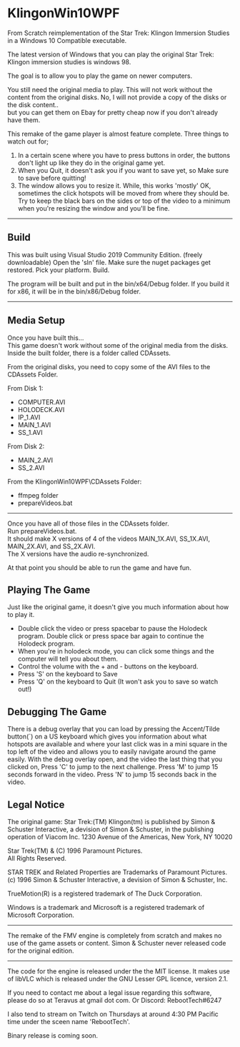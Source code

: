 # KlingonWin10WPF
 From Scratch reimplementation of the Star Trek: Klingon Immersion Studies in a Windows 10 Compatible executable.  
 
 The latest version of Windows that you can play the original Star Trek: Klingon immersion studies is windows 98.
 
 The goal is to allow you to play the game on newer computers.
 
 You still need the original media to play.  This will not work without the content from the original disks.   No, I will not provide a copy of the disks or the disk content..  
 but you can get them on Ebay for pretty cheap now if you don't already have them.
 
 This remake of the game player is almost feature complete.  Three things to watch out for;
 1. In a certain scene where you have to press buttons in order, the buttons don't light up like they do in the original game yet.
 2. When you Quit, it doesn't ask you if you want to save yet, so Make sure to save before quitting!
 3. The window allows you to resize it.  While, this works 'mostly' OK, sometimes the click hotspots will be moved from where they should be.  Try to keep the black bars on the sides or top of the video to a minimum when you're resizing the window and you'll be fine.

---
 
## Build
This was built using Visual Studio 2019 Community Edition.  (freely downloadable)
Open the 'sln' file.   Make sure the nuget packages get restored.  Pick your platform.  Build.

The program will be built and put in the bin/x64/Debug folder.  If you build it for x86, it will be in the bin/x86/Debug folder.

---

## Media Setup
Once you have built this...  
This game doesn't work without some of the original media from the disks.
Inside the built folder, there is a folder called CDAssets.

From the original disks, you need to copy some of the AVI files to the CDAssets Folder.

From Disk 1:
- COMPUTER.AVI
- HOLODECK.AVI
- IP_1.AVI 
- MAIN_1.AVI
- SS_1.AVI 

From Disk 2: 
- MAIN_2.AVI 
- SS_2.AVI 

From the KlingonWin10WPF\CDAssets Folder:
- ffmpeg folder 
- prepareVideos.bat 

---
Once you have all of those files in the CDAssets folder.  
Run prepareVideos.bat.   
It should make X versions of 4 of the videos MAIN_1X.AVI, SS_1X.AVI, MAIN_2X.AVI, and SS_2X.AVI.  
The X versions have the audio re-synchronized.

At that point you should be able to run the game and have fun.

## Playing The Game

Just like the original game, it doesn't give you much information about how to play it.  

- Double click the video or press spacebar to pause the Holodeck program.  Double click or press space bar again to continue the Holodeck program.
- When you're in holodeck mode, you can click some things and the computer will tell you about them.
- Control the volume with the + and - buttons on the keyboard.
- Press 'S' on the keyboard to Save
- Press 'Q' on the keyboard to Quit (It won't ask you to save so watch out!)


## Debugging The Game

There is a debug overlay that you can load by pressing the Accent/Tilde button(`) on a US keyboard which gives you information about what hotspots are available and where your last click was in a mini square in the top left of the video and allows you to easily navigate around the game easily.
With the debug overlay open, and the video the last thing that you clicked on, 
Press 'C' to jump to the next challenge.
Press 'M' to jump 15 seconds forward in the video.
Press 'N' to jump 15 seconds back in the video.

## Legal Notice

The original game:  Star Trek:(TM) Klingon(tm) is published by Simon & Schuster Interactive, 
a devision of Simon & Schuster, 
in the publishing operation of Viacom Inc. 
1230 Avenue of the Americas, New York, NY 10020

Star Trek(TM) & (C) 1996 Paramount Pictures.  
All Rights Reserved. 

STAR TREK and Related Properties are Trademarks of Paramount Pictures. 
(c) 1996 Simon & Schuster Interactive, a devision of Simon & Schuster, Inc.

TrueMotion(R) is a registered trademark of The Duck Corporation.

Windows is a trademark and Microsoft is a registered trademark of Microsoft Corporation.

---

The remake of the FMV engine is completely from scratch and makes no use of the game assets or content.  Simon & Schuster never released code for the original edition. 

---

The code for the engine is released under the the MIT license.  It makes use of libVLC which is released under the GNU Lesser GPL licence, version 2.1.

If you need to contact me about a legal issue regarding this software, please do so at Teravus at gmail dot com.  Or Discord: RebootTech#6247

I also tend to stream on Twitch on Thursdays at around 4:30 PM Pacific time under the sceen name 'RebootTech'.

Binary release is coming soon.

